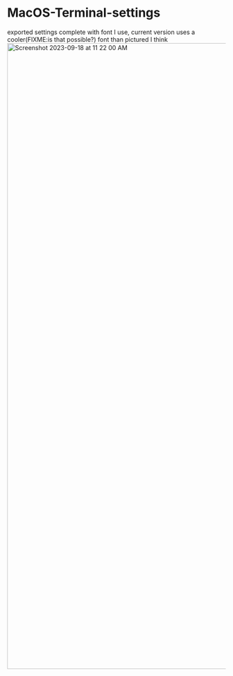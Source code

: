 # MacOS-Terminal-settings
exported settings complete with font I use, current version uses a cooler(FIXME:is that possible?) font than pictured I think
<img width="1440" alt="Screenshot 2023-09-18 at 11 22 00 AM" src="https://github.com/wmeister/MacOS-Terminal-settings/assets/27805686/4575a7db-84f4-44ac-a1bc-cba5e9723414">

